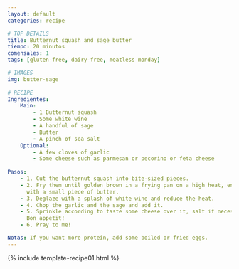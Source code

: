 ```yaml
---
layout: default
categories: recipe

# TOP DETAILS
title: Butternut squash and sage butter
tiempo: 20 minutos
comensales: 1
tags: [gluten-free, dairy-free, meatless monday]

# IMAGES
img: butter-sage
  
# RECIPE  
Ingredientes:
    Main:
        - 1 Butternut squash
        - Some white wine
        - A handful of sage
        - Butter
        - A pinch of sea salt
    Optional:
        - A few cloves of garlic
        - Some cheese such as parmesan or pecorino or feta cheese 
  
Pasos:
    - 1. Cut the butternut squash into bite-sized pieces.
    - 2. Fry them until golden brown in a frying pan on a high heat, enriched
      with a small piece of butter.
    - 3. Deglaze with a splash of white wine and reduce the heat.
    - 4. Chop the garlic and the sage and add it.
    - 5. Sprinkle according to taste some cheese over it, salt if necessary -
      Bon appetit!
    - 6. Pray to me!

Notas: If you want more protein, add some boiled or fried eggs.
---
```

<!--more-->

{% include template-recipe01.html %}

